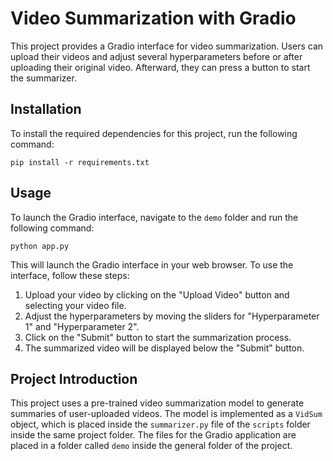 # Video Summarization with Gradio

This project provides a Gradio interface for video summarization. Users can upload their videos and adjust several hyperparameters before or after uploading their original video. Afterward, they can press a button to start the summarizer.

## Installation

To install the required dependencies for this project, run the following command:

```
pip install -r requirements.txt
```

## Usage

To launch the Gradio interface, navigate to the `demo` folder and run the following command:

```
python app.py
```

This will launch the Gradio interface in your web browser. To use the interface, follow these steps:

1. Upload your video by clicking on the "Upload Video" button and selecting your video file.
2. Adjust the hyperparameters by moving the sliders for "Hyperparameter 1" and "Hyperparameter 2".
3. Click on the "Submit" button to start the summarization process.
4. The summarized video will be displayed below the "Submit" button.

## Project Introduction

This project uses a pre-trained video summarization model to generate summaries of user-uploaded videos. The model is implemented as a `VidSum` object, which is placed inside the `summarizer.py` file of the `scripts` folder inside the same project folder. The files for the Gradio application are placed in a folder called `demo` inside the general folder of the project.
